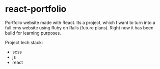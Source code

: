 # react-portfolio

Portfolio website made with React. Its a project, which I want to turn into a full cms website using Ruby on Rails (future plans). Right now it has been build for learning purposes. 

Project tech stack:
- scss
- js
- react
